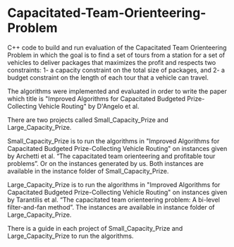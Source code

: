 # Capacitated-Team-Orienteering-Problem

C++ code to build and run evaluation of the Capacitated Team Orienteering Problem in which the goal is to find a set of tours from a station for a set of vehicles to deliver packages that maximizes the profit and respects two constraints: 1- a capacity constraint on the total size of packages, and 2- a budget constraint on the length of each tour that a vehicle can travel.   

The algorithms were implemented and evaluated in order to write the paper which title is
"Improved Algorithms for Capacitated Budgeted Prize-Collecting Vehicle Routing" by D'Angelo et al. 

There are two projects called Small_Capacity_Prize and Large_Capacity_Prize.

Small_Capacity_Prize is to run the algorithms in "Improved Algorithms for Capacitated Budgeted Prize-Collecting Vehicle Routing" on instances given by 
Archetti et al. “The capacitated team orienteering and profitable tour problems”. Or on the instances generated by us. Both instances are available in the instance folder of Small_Capacity_Prize.

Large_Capacity_Prize is to run the algorithms in "Improved Algorithms for Capacitated Budgeted Prize-Collecting Vehicle Routing" on instances given by 
Tarantilis et al. “The capacitated team orienteering problem: A bi-level filter-and-fan method”. The instances are available in instance folder of Large_Capacity_Prize.

There is a guide in each project of Small_Capacity_Prize and Large_Capacity_Prize to run the algorithms.
